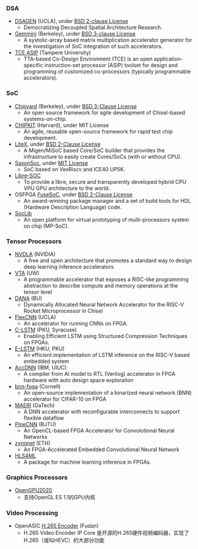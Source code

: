 ### DSA
+ [DSAGEN](https://github.com/PolyArch/dsa-framework) (UCLA), under [BSD 2-clause License](https://github.com/PolyArch/dsa-framework/blob/master/LICENSE)
  - Democratizing Decoupled Spatial Architecture Research.
+ [Gemmini](https://github.com/ucb-bar/gemmini) (Berkeley), under [BSD 3-clause License](https://github.com/ucb-bar/gemmini/blob/master/LICENSE)
  - A systolic-array based matrix multiplication accelerator generator for the investigation of SoC integration of such accelerators.
+ [TCE ASIP](https://github.com/cpc/tce/) (Tampere University)
  - TTA-based Co-Design Environment (TCE) is an open application-specific instruction-set processor (ASIP) toolset for design and programming of customized co-processors (typically programmable accelerators). 

### SoC
+ [Chipyard](https://github.com/ucb-bar/chipyard) (Berkeley), under [BSD 3-Clause License](https://github.com/ucb-bar/chipyard/blob/master/LICENSE)
  - An open source framework for agile development of Chisel-based systems-on-chip.
+ [CHIPKIT](https://github.com/whatmough/CHIPKIT) (Harvard), under MIT License
  - An agile, reusable open-source framework for rapid test chip development.
+ [LiteX](https://github.com/enjoy-digital/litex), under [BSD 2-Clause License](https://github.com/enjoy-digital/litex/blob/master/LICENSE)
  - A Migen/MiSoC based Core/SoC builder that provides the infrastructure to easily create Cores/SoCs (with or without CPU).
+ [SaxonSoc](https://github.com/SpinalHDL/SaxonSoc), under [MIT License](https://github.com/SpinalHDL/SaxonSoc/blob/dev-0.3/LICENSE)
  - SoC based on VexRiscv and ICE40 UP5K.
+ [Libre-SOC](https://libre-soc.org/)
  - To provide a libre, secure and transparently developed hybrid CPU VPU GPU architecture to the world.
+ OSFPGA [FuseSoC](https://github.com/olofk/fusesoc), under [BSD 2-Clause License](https://github.com/olofk/fusesoc/blob/master/LICENSE)
  - An award-winning package manager and a set of build tools for HDL (Hardware Description Language) code.
+ [SocLib](http://www.soclib.fr/trac/dev)
  - An open platform for virtual prototyping of multi-processors system on chip (MP-SoC).

### Tensor Processors
 - [NVDLA](http://nvdla.org/) (NVIDIA)
   - A free and open architecture that promotes a standard way to design deep learning inference accelerators
 - [VTA](https://tvm.ai/vta) (UW)
   - A programmable accelerator that exposes a RISC-like programming abstraction to describe compute and memory operations at the tensor level
 - [DANA](https://github.com/bu-icsg/dana) (BU)
   - Dynamically Allocated Neural Network Accelerator for the RISC-V Rocket Microprocessor in Chisel
 - [FlexCNN](https://github.com/UCLA-VAST/FlexCNN) (UCLA)
   - An accelerator for running CNNs on FPGA.
 - [C-LSTM](https://github.com/shvo/C-LSTM) (PKU, Syracuse)
   - Enabling Efficient LSTM using Structured Compression Techniques on FPGAs.
 - [E-LSTM](https://github.com/rbshi/elstm) (HKU, PKU)
   - An efficient implementation of LSTM inference on the RISC-V based embedded system
 - [AccDNN](https://github.com/IBM/AccDNN) (IBM, UIUC)
   - A compiler from AI model to RTL (Verilog) accelerator in FPGA hardware with auto design space exploration
 - [bnn-fpga](https://github.com/cornell-zhang/bnn-fpga) (Cornell)
   - An open-source implementation of a binarized neural network (BNN) accelerator for CIFAR-10 on FPGA
 - [MAERI](https://github.com/georgia-tech-synergy-lab/MAERI) (GaTech)
   - A DNN accelerator with reconfigurable interconnects to support flexible dataflow
 - [PipeCNN](https://github.com/doonny/PipeCNN) (BJTU)
   - An OpenCL-based FPGA Accelerator for Convolutional Neural Networks
 - [zynqnet](https://github.com/dgschwend/zynqnet) (ETH)
   - An FPGA-Accelerated Embedded Convolutional Neural Network
 - [HLS4ML](https://github.com/hls-fpga-machine-learning/HLS4ML)
   - A package for machine learning inference in FPGAs.

### Graphics Processors
- [OpenGPU2020](https://gitee.com/graphichina/OpenGPU2020)
  - 支持OpenGL ES 1.1的GPU内核

### Video Processing
- OpenASIC [H.265 Encoder](https://github.com/openasic-org/h265-encoder-rtl) (Fudan)
  - H.265 Video Encoder IP Core 是开源的H.265硬件视频编码器，实现了H.265（或叫HEVC）的大部分功能
